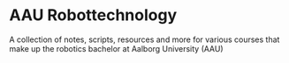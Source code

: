 # AAU Robottechnology
A collection of notes, scripts, resources and more for various courses that make up the robotics bachelor at Aalborg University (AAU)
